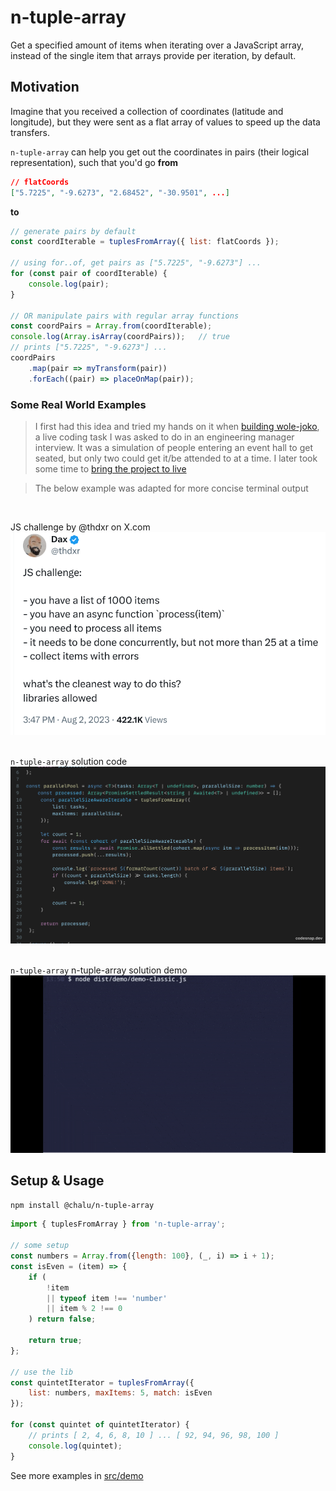 # n-tuple-array

Get a specified amount of items when iterating over a JavaScript array, instead of the single item that arrays provide per iteration, by default.


## Motivation

Imagine that you received a collection of coordinates (latitude and longitude), but they were sent 
as a flat array of values to speed up the data transfers.

`n-tuple-array` can help you get out the coordinates in pairs (their logical representation), such that you'd go **from** 
```json
// flatCoords
["5.7225", "-9.6273", "2.68452", "-30.9501", ...]
```

**to**
```javascript
// generate pairs by default
const coordIterable = tuplesFromArray({ list: flatCoords });

// using for..of, get pairs as ["5.7225", "-9.6273"] ...
for (const pair of coordIterable) {
    console.log(pair);
}

// OR manipulate pairs with regular array functions
const coordPairs = Array.from(coordIterable);
console.log(Array.isArray(coordPairs));   // true
// prints ["5.7225", "-9.6273"] ...
coordPairs
    .map(pair => myTransform(pair))
	.forEach((pair) => placeOnMap(pair));
```

### Some Real World Examples
> I first had this idea and tried my hands on it when [building wole-joko](https://github.com/chalu/wole-joko/blob/dev/src/js/utils.js#L57-L92), a live coding task I was asked to do in an engineering manager interview. It was a simulation of people entering an event hall to get seated, but only two could get it/be attended to at a time. I later took some time to [bring the project to live](https://wole-joko.netlify.app/)

> The below example was adapted for more concise terminal output

<br>

JS challenge by @thdxr on X.com <br>
![](./assets/the-dax-js-challenge.png "JS challenge by @thdxr")
<br> <br>

`n-tuple-array` solution code <br>
[<img src="./assets/demo-classic.png">](https://github.com/chalu/n-tuple-array/blob/main/src/demo/demo-classic.ts#L6-L40)
<br> <br>

`n-tuple-array` n-tuple-array solution demo <br>
![](./assets/ntuple-array-demo-optimized.gif "n-tuple-array solution demo")

 

## Setup & Usage

```bash
npm install @chalu/n-tuple-array
```

```javascript
import { tuplesFromArray } from 'n-tuple-array';

// some setup
const numbers = Array.from({length: 100}, (_, i) => i + 1);
const isEven = (item) => {
    if (
        !item
        || typeof item !== 'number'
        || item % 2 !== 0
    ) return false;

    return true;
};

// use the lib
const quintetIterator = tuplesFromArray({
    list: numbers, maxItems: 5, match: isEven
});

for (const quintet of quintetIterator) {
    // prints [ 2, 4, 6, 8, 10 ] ... [ 92, 94, 96, 98, 100 ]
	console.log(quintet);
}
```

See more examples in [src/demo](./src/demo/) 

